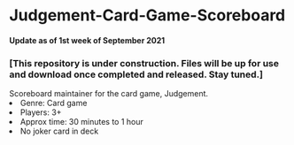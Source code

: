 # Judgement-Card-Game-Scoreboard

#### Update as of 1st week of September 2021
<h3>[This repository is under construction. Files will be up for use and download once completed and released. Stay tuned.]</h3>
Scoreboard maintainer for the card game, Judgement.
<li>Genre: Card game</li>
  <li>Players: 3+</li>
  <li>Approx time: 30 minutes to 1 hour</li>
  <li>No joker card in deck</li>
